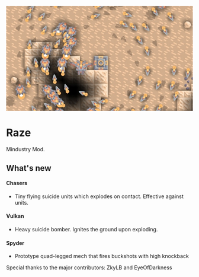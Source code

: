 ![logo](preview.png)
# Raze
Mindustry Mod.
## What's new
#### Chasers
* Tiny flying suicide units which explodes on contact. Effective against units.
#### Vulkan
* Heavy suicide bomber. Ignites the ground upon exploding.
#### Spyder
* Prototype quad-legged mech that fires buckshots with high knockback




Special thanks to the major contributors: ZkyLB and EyeOfDarkness
